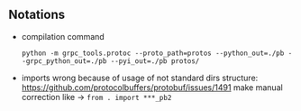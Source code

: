 ## Notations
- compilation command
    ```shell
    python -m grpc_tools.protoc --proto_path=protos --python_out=./pb --grpc_python_out=./pb --pyi_out=./pb protos/
    ``` 
- imports wrong because of usage of not standard dirs structure: https://github.com/protocolbuffers/protobuf/issues/1491
  make manual correction like -> `from . import ***_pb2`
